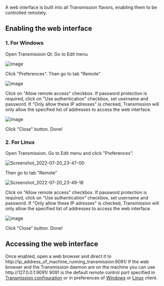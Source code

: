 A web interface is built into all Transmission flavors, enabling them to be controlled remotely.

## Enabling the web interface ##
### 1. For Windows #
Open Transmission Qt. Go to Edit menu   

![image](https://user-images.githubusercontent.com/76732207/179838374-f97fe3d5-b66f-4193-868d-9454e46c9eff.png)

Click "Preferences". Then go to tab "Remote"

![image](https://user-images.githubusercontent.com/76732207/179838907-c1e61fb4-d1e3-4743-90d7-b65ce9e26969.png)

Click on "Allow remote access" checkbox. If password protection is required, click on "Use authentication" checkbox, set username and password. If "Only allow these IP adresses" is checked, Transmission will only allow the specified list of addresses to access the web interface.

![image](https://user-images.githubusercontent.com/76732207/179840681-8d9db5b3-4bb3-4884-9686-1794a331165f.png)

Click "Close" button. Done!


### 2. For Linux #
Open Transmission. Go to Edit menu and click "Preferences".

![Screenshot_2022-07-20_23-47-00](https://user-images.githubusercontent.com/76732207/180082230-47658410-4e3a-456d-bd96-95be5db251b4.png)

Then go to tab "Remote"

![Screenshot_2022-07-20_23-49-18](https://user-images.githubusercontent.com/76732207/180082407-9a37db4a-63bf-42f4-b5e7-264521f791c2.png)

Click on "Allow remote access" checkbox. If password protection is required, click on "Use authentication" checkbox, set username and password. If "Only allow these IP adresses" is checked, Transmission will only allow the specified list of addresses to access the web interface.

![image](https://user-images.githubusercontent.com/76732207/180082691-3caf5ba6-406f-4013-9ca4-1be650f17c94.png)

Click "Close" button. Done!

## Accessing the web interface ##
Once enabled, open a web browser and direct it to http://ip_address_of_machine_running_transmission:9091/
If the web browser and the Transmission daemon are on the machine you can use http\://127.0.0.1:9091/
9091 is the default remote control port specified in [Transmission configuration](Editing-Configuration-Files.md) or in preferences of [Windows](https://github.com/transmission/transmission/edit/main/docs/Web-Interface.md#1-for-windows) or [Linux](https://github.com/transmission/transmission/edit/main/docs/Web-Interface.md#2-for-linux) client.

